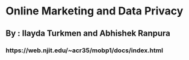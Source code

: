 <h1>Online Marketing and Data Privacy</h1>
<h2>By : Ilayda Turkmen and Abhishek Ranpura </h2>
<h3> https://web.njit.edu/~acr35/mobp1/docs/index.html </h3>

